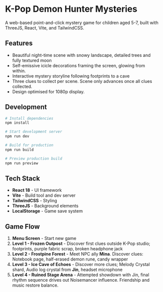 # K-Pop Demon Hunter Mysteries

A web-based point-and-click mystery game for children aged 5-7, built with ThreeJS, React, Vite, and TailwindCSS.

## Features

- Beautiful night-time scene with snowy landscape, detailed trees and fully textured moon
- Self-emissive icicle decorations framing the screen, glowing from within.
- Interactive mystery storyline following footprints to a cave
- Three clues to collect per scene. Scene only advances once all clues collected.
- Design optimised for 1080p display.

## Development

```bash
# Install dependencies
npm install

# Start development server
npm run dev

# Build for production
npm run build

# Preview production build
npm run preview
```

## Tech Stack

- **React 18** - UI framework
- **Vite** - Build tool and dev server
- **TailwindCSS** - Styling
- **ThreeJS** - Background elements
- **LocalStorage** - Game save system

## Game Flow

1. **Menu Screen** - Start new game
2. **Level 1 - Frozen Outpost** - Discover first clues outside K-Pop studio; footprints, purple fabric scrap, broken headphone jack
3. **Level 2 - Frostpine Forest** - Meet NPC ally **Mina**. Discover clues: Notebook page, half-erased demon rune, candy wrapper
4. **Level 3 - Ice Cave of Echoes** - Discover more clues; Melody Crystal shard, Audio log crystal from **Jin**, headset microphone
5. **Level 4 - Ruined Stage Arena** - Attempted showdown with Jin, final rhythm sequence drives out Noisemancer influence. Friendship and music restore balance.